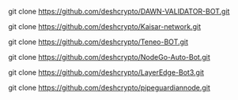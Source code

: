 git clone https://github.com/deshcrypto/DAWN-VALIDATOR-BOT.git

git clone https://github.com/deshcrypto/Kaisar-network.git

git clone https://github.com/deshcrypto/Teneo-BOT.git

git clone https://github.com/deshcrypto/NodeGo-Auto-Bot.git

git clone https://github.com/deshcrypto/LayerEdge-Bot3.git

git clone https://github.com/deshcrypto/pipeguardiannode.git
